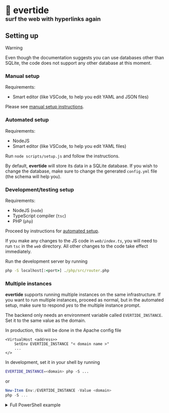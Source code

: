 # 🌊 evertide<br /><font size="4">surf the web with hyperlinks again</font>

## Setting up

> [!WARNING]
> Even though the documentation suggests you can use databases other than SQLite, the code does not support any other database at this moment.

### Manual setup
Requirements:
- Smart editor (like VSCode, to help you edit YAML and JSON files)

Please see [manual setup instructions](./scripts/manual_setup.md).

### Automated setup
Requirements:
- NodeJS
- Smart editor (like VSCode, to help you edit YAML files)

Run `node scripts/setup.js` and follow the instructions.

By default, **evertide** will store its data in a SQLite database. If you wish to change the database, make sure to change the generated `config.yml` file (the schema will help you).

### Development/testing setup
Requirements:
- NodeJS (`node`)
- TypeScript compiler (`tsc`)
- PHP (`php`)

Proceed by instructions for [automated setup](#automated-setup).

If you make any changes to the JS code in _`web/index.ts`_, you will need to run `tsc` in the _`web`_ directory. All other changes to the code take effect immediately.

Run the development server by running
```cmd
php -S localhost[:<port>] ./php/src/router.php
```

### Multiple instances
**evertide** supports running multiple instances on the same infrastructure. If you want to run multiple instances, proceed as normal, but in the automated setup, make sure to respond _yes_ to the multiple instance prompt.

The backend only needs an environment variable called `EVERTIDE_INSTANCE`. Set it to the same value as the domain.

In production, this will be done in the Apache config file
```htaccess
<VirtualHost <address>>
    SetEnv EVERTIDE_INSTANCE "< domain name >"
    ...
</>
```

In development, set it in your shell by running
```sh
EVERTIDE_INSTANCE=<domain> php -S ...
```
or
```ps1
New-Item Env:/EVERTIDE_INSTANCE -Value <domain>
php -S ...
```

<details>
<summary>Full PowerShell example</summary>

Shell 1:
```ps1
node .\scripts\setup.js # Multiple instances: yes, URL: localhost
New-Item Env:/EVERTIDE_INSTANCE -Value "localhost"
php -S localhost:80 .\php\src\router.php
```

Shell 2:
```ps1
node .\scripts\setup.js # Multiple instances: yes, URL: localhost:81
New-Item Env:/EVERTIDE_INSTANCE -Value "localhost:81"
php -S localhost:80 .\php\src\router.php
```

</details>